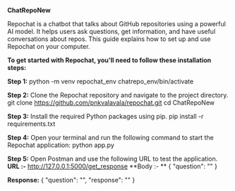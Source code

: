 **ChatRepoNew**

Repochat is a chatbot that talks about GitHub repositories using a powerful AI model. It helps users ask questions, get information, and have useful conversations about repos. This guide explains how to set up and use Repochat on your computer.

**To get started with Repochat, you'll need to follow these installation steps:**

**Step 1:**
    python -m venv repochat_env
    chatrepo_env/bin/activate

**Step 2:**
Clone the Repochat repository and navigate to the project directory.
git clone https://github.com/pnkvalavala/repochat.git
cd ChatRepoNew

**Step 3:**
Install the required Python packages using pip.
pip install -r requirements.txt

**Step 4:**
Open your terminal and run the following command to start the Repochat application:
python app.py

**Step 5:**
Open Postman and use the following URL to test the application.
**URL :-** http://127.0.0.1:5000/get_response
**Body :- **
{
    "question": ""
}

**Response:**
{
"question": "", 
"response": ""
}
















